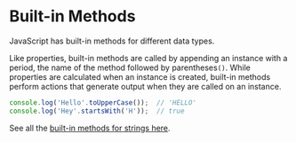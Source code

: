 # Built-in Methods

JavaScript has built-in methods for different data types.

Like properties, built-in methods are called by appending an instance with a period, the name of the method followed by parentheses`()`. While properties are calculated when an instance is created, built-in methods perform actions that generate output when they are called on an instance.

```javascript
console.log('Hello'.toUpperCase());  // 'HELLO'
console.log('Hey'.startsWith('H'));  // true
```

See all the [built-in methods for strings here](https://developer.mozilla.org/en-US/docs/Web/JavaScript/Reference/Global_Objects/String).
